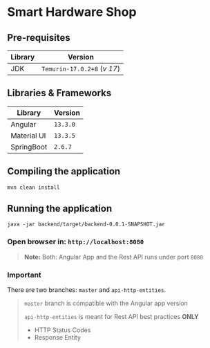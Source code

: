 # Smart Hardware Shop

## Pre-requisites

| Library | Version                      |
|---------|------------------------------|
| JDK     | `Temurin-17.0.2+8`  (_v 17_) |

## Libraries & Frameworks

| Library     | Version  |
|-------------|----------|
| Angular     | `13.3.0` |
| Material UI | `13.3.5` |
| SpringBoot  | `2.6.7`  |

## Compiling the application

`mvn clean install`

## Running the application

`java -jar backend/target/backend-0.0.1-SNAPSHOT.jar`

### Open browser in: `http://localhost:8080`

> __Note:__ Both: Angular App and the Rest API runs under port `8080`

### Important

There are two branches: `master` and `api-http-entities`.
> `master` branch is compatible with the Angular app version
>
> `api-http-entities` is meant for Rest API best practices __ONLY__
>
>  - HTTP Status Codes
>  - Response Entity